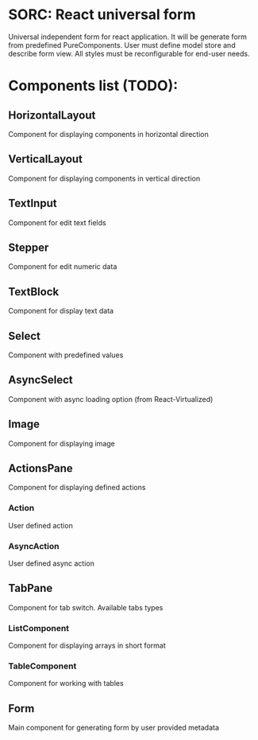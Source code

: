 # SORC: React universal form
Universal independent form for react application.
It will be generate form from predefined PureComponents.
User must define model store and describe form view.
All styles must be reconfigurable for end-user needs.

# Components list (TODO):
## HorizontalLayout
Component for displaying components in horizontal direction

## VerticalLayout
Component for displaying components in vertical direction

## TextInput 
Component for edit text fields

## Stepper 
Component for edit numeric data

## TextBlock 
Component for display text data

## Select 
Component with predefined values

## AsyncSelect 
Component with async loading option (from React-Virtualized)

## Image 
Component for displaying image

## ActionsPane 
Component for displaying defined actions

### Action 
User defined action

### AsyncAction 
User defined async action

## TabPane 
Component for tab switch. Available tabs types

### ListComponent 
Component for displaying arrays in short format

### TableComponent 
Component for working with tables

## Form 
Main component for generating form by user provided metadata